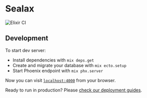 # Sealax

![Elixir CI](https://github.com/sealas/sealax/workflows/Elixir%20CI/badge.svg)

## Development

To start dev server:

  * Install dependencies with `mix deps.get`
  * Create and migrate your database with `mix ecto.setup`
  * Start Phoenix endpoint with `mix phx.server`

Now you can visit [`localhost:4000`](http://localhost:4000) from your browser.

Ready to run in production? Please [check our deployment guides](https://hexdocs.pm/phoenix/deployment.html).

